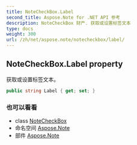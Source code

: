 ```yaml
---
title: NoteCheckBox.Label
second_title: Aspose.Note for .NET API 参考
description: NoteCheckBox 财产. 获取或设置标签文本
type: docs
weight: 300
url: /zh/net/aspose.note/notecheckbox/label/
---
```

## NoteCheckBox.Label property

获取或设置标签文本。

```csharp
public string Label { get; set; }
```

### 也可以看看

* class [NoteCheckBox](../)
* 命名空间 [Aspose.Note](../../notecheckbox/)
* 部件 [Aspose.Note](../../../)


